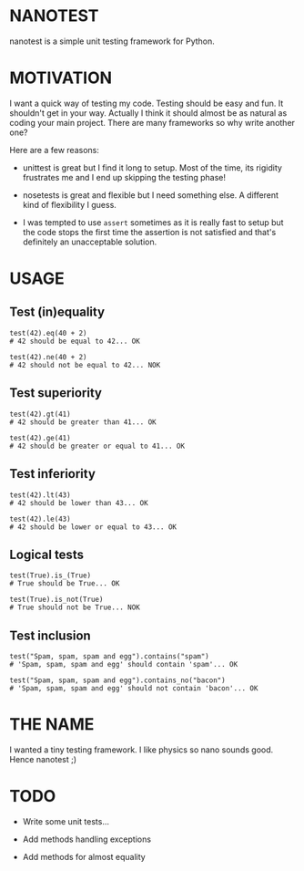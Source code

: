 # NANOTEST

nanotest is a simple unit testing framework for Python.


# MOTIVATION

I want a quick way of testing my code. Testing should be easy and fun. It
shouldn't get in your way.  Actually I think it should almost be as natural as
coding your main project.
There are many frameworks so why write another one?

Here are a few reasons:

* unittest is great but I find it long to setup. Most of the time, its rigidity
  frustrates me and I end up skipping the testing phase!

* nosetests is great and flexible but I need something else. A different kind
  of flexibility I guess.

* I was tempted to use `assert` sometimes as it is really fast to setup
  but the code stops the first time the assertion is not satisfied and that's definitely
  an unacceptable solution.


# USAGE

## Test (in)equality

    test(42).eq(40 + 2)
    # 42 should be equal to 42... OK

    test(42).ne(40 + 2)
    # 42 should not be equal to 42... NOK


## Test superiority

    test(42).gt(41)
    # 42 should be greater than 41... OK

    test(42).ge(41)
    # 42 should be greater or equal to 41... OK


## Test inferiority

    test(42).lt(43)
    # 42 should be lower than 43... OK

    test(42).le(43)
    # 42 should be lower or equal to 43... OK


## Logical tests 

    test(True).is_(True)
    # True should be True... OK

    test(True).is_not(True)
    # True should not be True... NOK


## Test inclusion

    test("Spam, spam, spam and egg").contains("spam")
    # 'Spam, spam, spam and egg' should contain 'spam'... OK

    test("Spam, spam, spam and egg").contains_no("bacon")
    # 'Spam, spam, spam and egg' should not contain 'bacon'... OK


# THE NAME

I wanted a tiny testing framework. I like physics so nano sounds good. Hence nanotest ;)


# TODO

* Write some unit tests...

* Add methods handling exceptions 

* Add methods for almost equality
